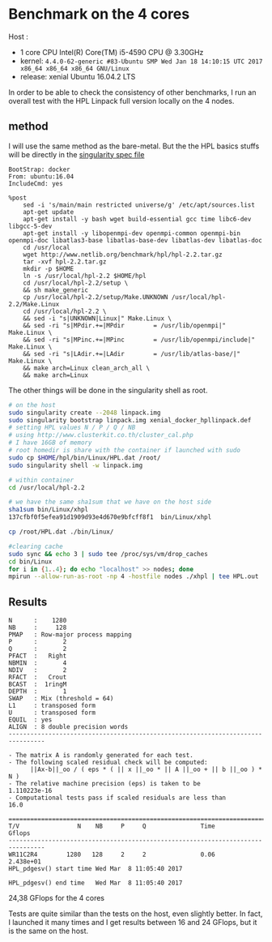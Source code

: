 # Benchmark on the 4 cores

Host :
  - 1 core CPU Intel(R) Core(TM) i5-4590 CPU @ 3.30GHz
  - kernel: `4.4.0-62-generic #83-Ubuntu SMP Wed Jan 18 14:10:15 UTC 2017 x86_64 x86_64 x86_64 GNU/Linux`
  - release: xenial Ubuntu 16.04.2 LTS

In order to be able to check the consistency of other benchmarks, I run an overall test with the HPL Linpack full version locally on the 4 nodes.


## method

I will use the same method as the bare-metal. But the the HPL basics stuffs will be directly in the [singularity spec file](../../linpack/HPL/defs_dockerfiles/singularity/xenial_docker_hpllinpack.def)

```
BootStrap: docker
From: ubuntu:16.04
IncludeCmd: yes

%post
    sed -i 's/main/main restricted universe/g' /etc/apt/sources.list
    apt-get update
    apt-get install -y bash wget build-essential gcc time libc6-dev libgcc-5-dev
    apt-get install -y libopenmpi-dev openmpi-common openmpi-bin openmpi-doc libatlas3-base libatlas-base-dev libatlas-dev libatlas-doc
    cd /usr/local
    wget http://www.netlib.org/benchmark/hpl/hpl-2.2.tar.gz
    tar -xvf hpl-2.2.tar.gz
    mkdir -p $HOME
    ln -s /usr/local/hpl-2.2 $HOME/hpl
    cd /usr/local/hpl-2.2/setup \
    && sh make_generic
    cp /usr/local/hpl-2.2/setup/Make.UNKNOWN /usr/local/hpl-2.2/Make.Linux
    cd /usr/local/hpl-2.2 \
    && sed -i "s|UNKNOWN|Linux|" Make.Linux \
    && sed -ri "s|MPdir.+=|MPdir        = /usr/lib/openmpi|" Make.Linux \
    && sed -ri "s|MPinc.+=|MPinc        = /usr/lib/openmpi/include|" Make.Linux \
    && sed -ri "s|LAdir.+=|LAdir        = /usr/lib/atlas-base/|" Make.Linux \
    && make arch=Linux clean_arch_all \
    && make arch=Linux

```

The other things will be done in the singularity shell as root.

```bash
# on the host
sudo singularity create --2048 linpack.img
sudo singularity bootstrap linpack.img xenial_docker_hpllinpack.def
# setting HPL values N / P / Q / NB
# using http://www.clusterkit.co.th/cluster_cal.php
# I have 16GB of memory
# root homedir is share with the container if launched with sudo
sudo cp $HOME/hpl/bin/Linux/HPL.dat /root/
sudo singularity shell -w linpack.img

# within container
cd /usr/local/hpl-2.2

# we have the same sha1sum that we have on the host side
sha1sum bin/Linux/xhpl
137cfbf0f5efea91d1909d93e4d670e9bfcff8f1  bin/Linux/xhpl

cp /root/HPL.dat ./bin/Linux/

#clearing cache
sudo sync && echo 3 | sudo tee /proc/sys/vm/drop_caches
cd bin/Linux
for i in {1..4}; do echo "localhost" >> nodes; done
mpirun --allow-run-as-root -np 4 -hostfile nodes ./xhpl | tee HPL.out
```


## Results

```
N      :    1280
NB     :     128
PMAP   : Row-major process mapping
P      :       2
Q      :       2
PFACT  :   Right
NBMIN  :       4
NDIV   :       2
RFACT  :   Crout
BCAST  :  1ringM
DEPTH  :       1
SWAP   : Mix (threshold = 64)
L1     : transposed form
U      : transposed form
EQUIL  : yes
ALIGN  : 8 double precision words
--------------------------------------------------------------------------------

- The matrix A is randomly generated for each test.
- The following scaled residual check will be computed:
      ||Ax-b||_oo / ( eps * ( || x ||_oo * || A ||_oo + || b ||_oo ) * N )
- The relative machine precision (eps) is taken to be               1.110223e-16
- Computational tests pass if scaled residuals are less than                16.0

================================================================================
T/V                N    NB     P     Q               Time                 Gflops
--------------------------------------------------------------------------------
WR11C2R4        1280   128     2     2               0.06              2.438e+01
HPL_pdgesv() start time Wed Mar  8 11:05:40 2017

HPL_pdgesv() end time   Wed Mar  8 11:05:40 2017
```

24,38 GFlops for the 4 cores

Tests are quite similar than the tests on the host, even slightly better. In fact, I launched it many times and I get results between 16 and 24 GFlops, but it is the same on the host.
